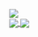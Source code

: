 <div width: 1px>
  <img src="https://i.imgur.com/xrzOnmv.png">
</div>

<a href="https://github.com/DevPGSV/">
  <img align="center" src="https://github-readme-stats.vercel.app/api/top-langs/?username=DevPGSV&hide_border=true" />
</a>
<a href="https://github.com/DevPGSV/">
  <img align="center" src="https://github-readme-stats.vercel.app/api?username=DevPGSV&include_all_commits=true&show_icons=true&hide_title=true&hide_border=true" />
</a>
